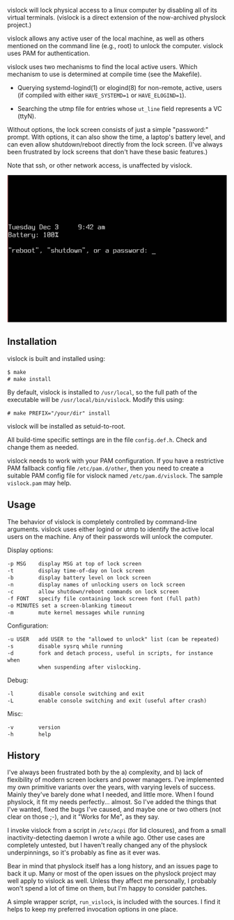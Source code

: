 vislock will lock physical access to a linux computer by disabling
all of its virtual terminals.  (vislock is a direct extension of
the now-archived physlock project.)

vislock allows any active user of the local machine, as well as
others mentioned on the command line (e.g., root) to unlock the
computer.  vislock uses PAM for authentication.

vislock uses two mechanisms to find the local active users.  Which
mechanism to use is determined at compile time (see the Makefile).

- Querying systemd-logind(1) or elogind(8) for non-remote, active,
    users (if compiled with either `HAVE_SYSTEMD=1` or
    `HAVE_ELOGIND=1`).

- Searching the utmp file for entries whose `ut_line` field
    represents a VC (ttyN).

Without options, the lock screen consists of just a simple "password:"
prompt.  With options, it can also show the time, a laptop's battery
level, and can even allow shutdown/reboot directly from the lock
screen.  (I've always been frustrated by lock screens that don't have
these basic features.)

Note that ssh, or other network access, is unaffected by vislock.

![ screenshot ]( screenshot.png )


Installation
------------
vislock is built and installed using:

    $ make
    # make install

By default, vislock is installed to `/usr/local`, so the full path of
the executable will be `/usr/local/bin/vislock`.  Modify this using:

    # make PREFIX="/your/dir" install

vislock will be installed as setuid-to-root.

All build-time specific settings are in the file `config.def.h`.
Check and change them as needed.

vislock needs to work with your PAM configuration.  If you have a
restrictive PAM fallback config file `/etc/pam.d/other`, then you need
to create a suitable PAM config file for vislock named
`/etc/pam.d/vislock`.  The sample `vislock.pam` may help.

Usage
-----
The behavior of vislock is completely controlled by command-line
arguments.  vislock uses either logind or utmp to identify the active
local users on the machine.  Any of their passwords will unlock the
computer.

Display options:

    -p MSG    display MSG at top of lock screen
    -t        display time-of-day on lock screen
    -b        display battery level on lock screen
    -n        display names of unlocking users on lock screen
    -c        allow shutdown/reboot commands on lock screen
    -f FONT   specify file containing lock screen font (full path)
    -o MINUTES set a screen-blanking timeout
    -m        mute kernel messages while running

Configuration:

    -u USER   add USER to the "allowed to unlock" list (can be repeated)
    -s        disable sysrq while running
    -d        fork and detach process, useful in scripts, for instance when
              when suspending after vislocking.

Debug:

    -l        disable console switching and exit
    -L        enable console switching and exit (useful after crash)

Misc:

    -v        version
    -h        help


History
-------
I've always been frustrated both by the a) complexity, and b) lack of
flexibility of modern screen lockers and power managers.  I've
implemented my own primitive variants over the years, with varying
levels of success.  Mainly they've barely done what I needed, and
little more.  When I found physlock, it fit my needs perfectly...
almost.  So I've added the things that I've wanted, fixed the bugs
I've caused, and maybe one or two others (not clear on those ;-), and
it "Works for Me", as they say.

I invoke vislock from a script in `/etc/acpi` (for lid closures), and
from a small inactivity-detecting daemon I wrote a while ago.  Other
use cases are completely untested, but I haven't really changed any of
the physlock underpinnings, so it's probably as fine as it ever was.

Bear in mind that physlock itself has a long history, and an issues
page to back it up.  Many or most of the open issues on the physlock
project may well apply to vislock as well.  Unless they affect me
personally, I probably won't spend a lot of time on them, but I'm
happy to consider patches.

A simple wrapper script, `run_vislock`, is included with the sources. 
I find it helps to keep my preferred invocation options in one place.

